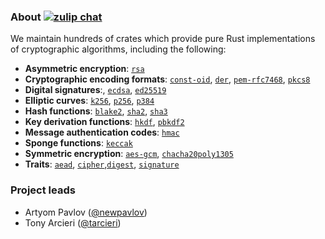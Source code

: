 ### About [![zulip chat](https://img.shields.io/badge/zulip-join_chat-blue.svg)](https://rustcrypto.zulipchat.com/)

We maintain hundreds of crates which provide pure Rust implementations of cryptographic algorithms,
including the following:

- **Asymmetric encryption**: [`rsa`](https://github.com/RustCrypto/RSA)
- **Cryptographic encoding formats**: [`const-oid`](https://github.com/RustCrypto/formats/tree/master/const-oid), [`der`](https://github.com/RustCrypto/formats/tree/master/der), [`pem-rfc7468`](https://github.com/RustCrypto/formats/tree/master/pem-rfc7468), [`pkcs8`](https://github.com/RustCrypto/formats/tree/master/pkcs8)
- **Digital signatures**:, [`ecdsa`](https://github.com/RustCrypto/signatures/tree/master/ecdsa), [`ed25519`](https://github.com/RustCrypto/signatures/tree/master/ecdsa)
- **Elliptic curves**: [`k256`](https://github.com/RustCrypto/elliptic-curves/tree/master/k256), [`p256`](https://github.com/RustCrypto/elliptic-curves/tree/master/p256), [`p384`](https://github.com/RustCrypto/elliptic-curves/tree/master/p384) 
- **Hash functions**: [`blake2`](https://github.com/RustCrypto/hashes/tree/master/blake2), [`sha2`](https://github.com/RustCrypto/hashes/tree/master/sha2), [`sha3`](https://github.com/RustCrypto/hashes/tree/master/sha3)
- **Key derivation functions**: [`hkdf`](https://github.com/RustCrypto/KDFs/tree/master/hkdf), [`pbkdf2`](https://github.com/RustCrypto/password-hashes/tree/master/pbkdf2)
- **Message authentication codes**: [`hmac`](https://github.com/RustCrypto/MACs/tree/master/hmac)
- **Sponge functions**: [`keccak`](https://github.com/RustCrypto/sponges/tree/master/keccak)
- **Symmetric encryption**: [`aes-gcm`](https://github.com/RustCrypto/AEADs/tree/master/aes-gcm), [`chacha20poly1305`](https://github.com/RustCrypto/AEADs/tree/master/chacha20poly1305)
- **Traits**: [`aead`](https://github.com/RustCrypto/traits/tree/master/aead), [`cipher`](https://github.com/RustCrypto/traits/tree/master/cipher),[`digest`](https://github.com/RustCrypto/traits/tree/master/digest), [`signature`](https://github.com/RustCrypto/traits/tree/master/signature)

### Project leads

- Artyom Pavlov ([@newpavlov](https://github.com/newpavlov))
- Tony Arcieri ([@tarcieri](https://github.com/tarcieri))
